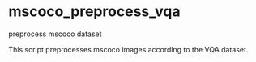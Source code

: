 # mscoco_preprocess_vqa
preprocess mscoco dataset 

This script preprocesses mscoco images according to the VQA dataset.
